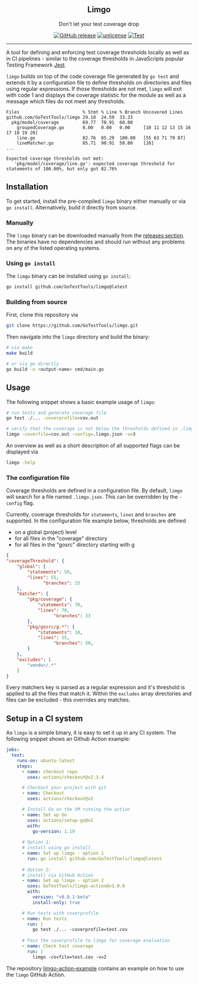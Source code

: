 <p align="center">
  <h2 align="center">Limgo</h3>
  <p align="center">Don't let your test coverage drop</p>
  <p align="center">
    <a href="https://github.com/GoTestTools/limgo/releases/latest"><img alt="GitHub release" src="https://img.shields.io/github/release/GoTestTools/limgo.svg?logo=github&"></a>
    <a href="http://unlicense.org/"><img alt="unlicense" src="https://img.shields.io/badge/license-Unlicense-blue.svg"></a>
    <a href="https://github.com/GoTestTools/limgo/actions/workflows/test.yml"><img alt="Test" src="https://github.com/GoTestTools/limgo/actions/workflows/test.yml/badge.svg?branch=main"></a>
  </p>
</p>

---

A tool for defining and enforcing test coverage thresholds locally as well as in CI pipelines - similar to the coverage thresholds in JavaScripts popular Testing Framework [Jest](https://jestjs.io/docs/configuration#coveragethreshold-object). 

`limgo` builds on top of the code coverage file generated by `go test` and extends it by a configuration file to define thresholds on directories and files using regular expressions. If those thresholds are not met, `limgo` will exit with code 1 and displays the coverage statistic for the module as well as a message which files do not meet any thresholds. 
```
Files                        % Stmt % Line % Branch Uncovered Lines
github.com/GoTestTools/limgo 29.18  24.59  33.33    
  pkg/model/coverage         69.77  70.91  60.00    
    groupedCoverage.go       0.00   0.00   0.00     [10 11 12 13 15 16 17 18 19 20]
    line.go                  82.76  85.29  100.00   [55 63 71 79 87]
    lineMatcher.go           85.71  90.91  50.00    [26]
...

Expected coverage thresholds not met:
   'pkg/model/coverage/line.go': expected coverage threshold for statements of 100.00%, but only got 82.76%
```

## Installation

To get started, install the pre-compiled `limgo` binary either manually or via `go install`. Alternatively, build it directly from source. 

### Manually

The `limgo` binary can be downloaded manually from the [releases section](https://github.com/GoTestTools/limgo/releases). The binaries have no dependencies and should run without any problems on any of the listed operating systems.

### Using `go install`

The `limgo` binary can be installed using `go install`:
```bash
go install github.com/GoTestTools/limgo@latest
```

### Building from source

First, clone this repository via
```bash
git clone https://github.com/GoTestTools/limgo.git
```

Then navigate into the `limgo` directory and build the binary: 
```bash
# via make
make build

# or via go directly
go build -o <output-name> cmd/main.go
```

## Usage

The following snippet shows a basic example usage of `limgo`:

```bash
# run tests and generate coverage file
go test ./... -coverprofile=cov.out

# verify that the coverage is not below the thresholds defined in .limgo.json
limgo -coverfile=cov.out -config=.limgo.json -v=3
```

An overview as well as a short description of all supported flags can be displayed via
```bash
limgo -help
```

### The configuration file

Coverage thresholds are defined in a configuration file. By default, `limgo` will search for a file named `.limgo.json`. This can be overridden by the `-config` flag. 

Currently, coverage thresholds for `statements`, `lines` and `branches` are supported. In the configuration file example below, thresholds are defined 
- on a global (project) level
- for all files in the "coverage" directory
- for all files in the "gosrc" directory starting with g
```json
{
"coverageThreshold": {
    "global": {
        "statements": 50,
        "lines": 55,
			  "branches": 33
    },
    "matcher": {
        "pkg/coverage": {
            "statements": 70,
            "lines": 70,
			      "branches": 33
        },
        "pkg/gosrc/g.*": {
            "statements": 10,
            "lines": 15,
			      "branches": 50,
        }
    },
    "excludes": [
        "vendor/.*"
    ]
}
```

Every matchers key is parsed as a regular expression and it's threshold is applied to all the files that match it. Within the `excludes` array directories and files can be excluded - this overrides any matches. 

## Setup in a CI system

As `limgo` is a simple binary, it is easy to set it up in any CI system. The following snippet shows an Github Action example: 

```yaml
jobs:
  test:
    runs-on: ubuntu-latest
    steps:
      - name: checkout repo
        uses: actions/checkout@v2.3.4

      # Checkout your project with git
      - name: Checkout
        uses: actions/checkout@v2

      # Install Go on the VM running the action
      - name: Set up Go
        uses: actions/setup-go@v2
        with:
          go-version: 1.19
      
      # Option 1: 
      # install using go install
      - name: Set up limgo - option 1
        run: go install github.com/GoTestTools/limgo@latest
      
      # Option 2:
      # install via GitHub Action
      - name: Set up limgo - option 2
        uses: GoTestTools/limgo-action@v1.0.0
        with:
          version: "v0.0.1-beta"
          install-only: true

      # Run tests with coverprofile
      - name: Run tests
        run: |
          go test ./... -coverprofile=test.cov
      
      # Pass the coverprofile to limgo for coverage evaluation
      - name: Check test coverage
        run: |
          limgo -covfile=test.cov -v=2
```

The repository [limgo-action-example](https://github.com/GoTestTools/limgo-action-example) contains an example on how to use the `limgo` GitHub Action.  